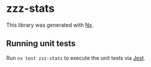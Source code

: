 # zzz-stats

This library was generated with [Nx](https://nx.dev).

## Running unit tests

Run `nx test zzz-stats` to execute the unit tests via [Jest](https://jestjs.io).
